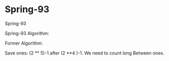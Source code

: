 # Spring-93
Spring-93

Spring-93 Algorithm:

Former Algorithm:

Save ones: (2 ** 5)-1 after (2 **4 )-1. We need to count long Between ones.


